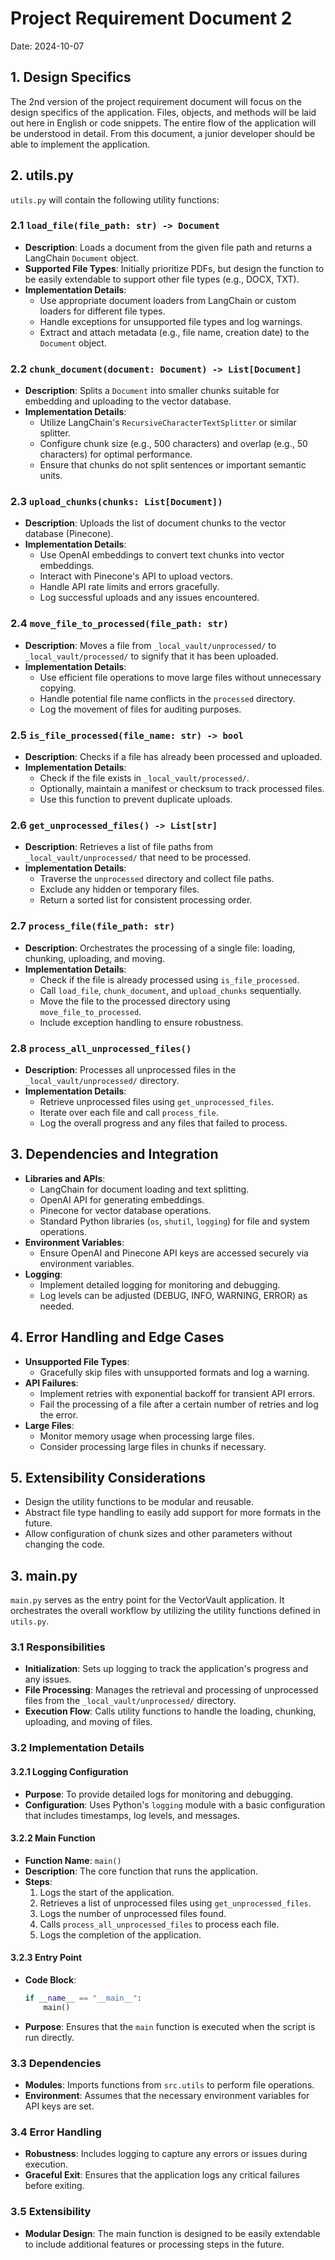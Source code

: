 # Project Requirement Document 2
Date: 2024-10-07

## 1. Design Specifics
The 2nd version of the project requirement document will focus on the design specifics of the application. Files, objects, and methods will be laid out here in English or code snippets. The entire flow of the application will be understood in detail. From this document, a junior developer should be able to implement the application.

## 2. utils.py

`utils.py` will contain the following utility functions:

### 2.1 `load_file(file_path: str) -> Document`
- **Description**: Loads a document from the given file path and returns a LangChain `Document` object.
- **Supported File Types**: Initially prioritize PDFs, but design the function to be easily extendable to support other file types (e.g., DOCX, TXT).
- **Implementation Details**:
  - Use appropriate document loaders from LangChain or custom loaders for different file types.
  - Handle exceptions for unsupported file types and log warnings.
  - Extract and attach metadata (e.g., file name, creation date) to the `Document` object.

### 2.2 `chunk_document(document: Document) -> List[Document]`
- **Description**: Splits a `Document` into smaller chunks suitable for embedding and uploading to the vector database.
- **Implementation Details**:
  - Utilize LangChain's `RecursiveCharacterTextSplitter` or similar splitter.
  - Configure chunk size (e.g., 500 characters) and overlap (e.g., 50 characters) for optimal performance.
  - Ensure that chunks do not split sentences or important semantic units.

### 2.3 `upload_chunks(chunks: List[Document])`
- **Description**: Uploads the list of document chunks to the vector database (Pinecone).
- **Implementation Details**:
  - Use OpenAI embeddings to convert text chunks into vector embeddings.
  - Interact with Pinecone's API to upload vectors.
  - Handle API rate limits and errors gracefully.
  - Log successful uploads and any issues encountered.

### 2.4 `move_file_to_processed(file_path: str)`
- **Description**: Moves a file from `_local_vault/unprocessed/` to `_local_vault/processed/` to signify that it has been uploaded.
- **Implementation Details**:
  - Use efficient file operations to move large files without unnecessary copying.
  - Handle potential file name conflicts in the `processed` directory.
  - Log the movement of files for auditing purposes.

### 2.5 `is_file_processed(file_name: str) -> bool`
- **Description**: Checks if a file has already been processed and uploaded.
- **Implementation Details**:
  - Check if the file exists in `_local_vault/processed/`.
  - Optionally, maintain a manifest or checksum to track processed files.
  - Use this function to prevent duplicate uploads.

### 2.6 `get_unprocessed_files() -> List[str]`
- **Description**: Retrieves a list of file paths from `_local_vault/unprocessed/` that need to be processed.
- **Implementation Details**:
  - Traverse the `unprocessed` directory and collect file paths.
  - Exclude any hidden or temporary files.
  - Return a sorted list for consistent processing order.

### 2.7 `process_file(file_path: str)`
- **Description**: Orchestrates the processing of a single file: loading, chunking, uploading, and moving.
- **Implementation Details**:
  - Check if the file is already processed using `is_file_processed`.
  - Call `load_file`, `chunk_document`, and `upload_chunks` sequentially.
  - Move the file to the processed directory using `move_file_to_processed`.
  - Include exception handling to ensure robustness.

### 2.8 `process_all_unprocessed_files()`
- **Description**: Processes all unprocessed files in the `_local_vault/unprocessed/` directory.
- **Implementation Details**:
  - Retrieve unprocessed files using `get_unprocessed_files`.
  - Iterate over each file and call `process_file`.
  - Log the overall progress and any files that failed to process.

## 3. Dependencies and Integration
- **Libraries and APIs**:
  - LangChain for document loading and text splitting.
  - OpenAI API for generating embeddings.
  - Pinecone for vector database operations.
  - Standard Python libraries (`os`, `shutil`, `logging`) for file and system operations.
- **Environment Variables**:
  - Ensure OpenAI and Pinecone API keys are accessed securely via environment variables.
- **Logging**:
  - Implement detailed logging for monitoring and debugging.
  - Log levels can be adjusted (DEBUG, INFO, WARNING, ERROR) as needed.

## 4. Error Handling and Edge Cases
- **Unsupported File Types**:
  - Gracefully skip files with unsupported formats and log a warning.
- **API Failures**:
  - Implement retries with exponential backoff for transient API errors.
  - Fail the processing of a file after a certain number of retries and log the error.
- **Large Files**:
  - Monitor memory usage when processing large files.
  - Consider processing large files in chunks if necessary.

## 5. Extensibility Considerations
- Design the utility functions to be modular and reusable.
- Abstract file type handling to easily add support for more formats in the future.
- Allow configuration of chunk sizes and other parameters without changing the code.

## 3. main.py

`main.py` serves as the entry point for the VectorVault application. It orchestrates the overall workflow by utilizing the utility functions defined in `utils.py`.

### 3.1 Responsibilities
- **Initialization**: Sets up logging to track the application's progress and any issues.
- **File Processing**: Manages the retrieval and processing of unprocessed files from the `_local_vault/unprocessed/` directory.
- **Execution Flow**: Calls utility functions to handle the loading, chunking, uploading, and moving of files.

### 3.2 Implementation Details

#### 3.2.1 Logging Configuration
- **Purpose**: To provide detailed logs for monitoring and debugging.
- **Configuration**: Uses Python's `logging` module with a basic configuration that includes timestamps, log levels, and messages.

#### 3.2.2 Main Function
- **Function Name**: `main()`
- **Description**: The core function that runs the application.
- **Steps**:
  1. Logs the start of the application.
  2. Retrieves a list of unprocessed files using `get_unprocessed_files`.
  3. Logs the number of unprocessed files found.
  4. Calls `process_all_unprocessed_files` to process each file.
  5. Logs the completion of the application.

#### 3.2.3 Entry Point
- **Code Block**:
  ```python
  if __name__ == "__main__":
      main()
  ```
- **Purpose**: Ensures that the `main` function is executed when the script is run directly.

### 3.3 Dependencies
- **Modules**: Imports functions from `src.utils` to perform file operations.
- **Environment**: Assumes that the necessary environment variables for API keys are set.

### 3.4 Error Handling
- **Robustness**: Includes logging to capture any errors or issues during execution.
- **Graceful Exit**: Ensures that the application logs any critical failures before exiting.

### 3.5 Extensibility
- **Modular Design**: The main function is designed to be easily extendable to include additional features or processing steps in the future.

